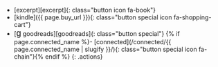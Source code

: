 - [excerpt][excerpt]{: class="button icon fa-book"}
- [kindle]({{ page.buy_url }}){: class="button special icon fa-shopping-cart"}
- [<span style="font-family:sans-serif;font-size:1.4em;font-weight:normal;text-transform:lowercase;">g</span> goodreads][goodreads]{: class="button special"}
{% if page.connected_name %}- [connected](/connected/{{ page.connected_name | slugify }}/){: class="button special icon fa-chain"}{% endif %}
{: .actions}
